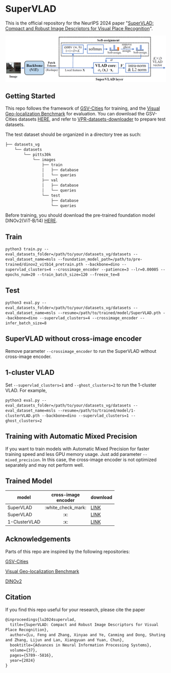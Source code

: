 # SuperVLAD
This is the official repository for the NeurIPS 2024 paper "[SuperVLAD: Compact and Robust Image Descriptors for Visual Place Recognition](https://proceedings.neurips.cc/paper_files/paper/2024/hash/0b135d408253205ba501d55c6539bfc7-Abstract-Conference.html)".

<img src="image/architecture.png" width="800px">

## Getting Started

This repo follows the framework of [GSV-Cities](https://github.com/amaralibey/gsv-cities) for training, and the [Visual Geo-localization Benchmark](https://github.com/gmberton/deep-visual-geo-localization-benchmark) for evaluation. You can download the GSV-Cities datasets [HERE](https://www.kaggle.com/datasets/amaralibey/gsv-cities), and refer to [VPR-datasets-downloader](https://github.com/gmberton/VPR-datasets-downloader) to prepare test datasets.

The test dataset should be organized in a directory tree as such:

```
├── datasets_vg
    └── datasets
        └── pitts30k
            └── images
                ├── train
                │   ├── database
                │   └── queries
                ├── val
                │   ├── database
                │   └── queries
                └── test
                    ├── database
                    └── queries
```

Before training, you should download the pre-trained foundation model DINOv2(ViT-B/14) [HERE](https://dl.fbaipublicfiles.com/dinov2/dinov2_vitb14/dinov2_vitb14_pretrain.pth).

## Train
```
python3 train.py --eval_datasets_folder=/path/to/your/datasets_vg/datasets --eval_dataset_name=msls --foundation_model_path=/path/to/pre-trained/dinov2_vitb14_pretrain.pth --backbone=dino --supervlad_clusters=4 --crossimage_encoder --patience=3 --lr=0.00005 --epochs_num=20 --train_batch_size=120 --freeze_te=8
```

## Test
```
python3 eval.py --eval_datasets_folder=/path/to/your/datasets_vg/datasets --eval_dataset_name=msls --resume=/path/to/trained/model/SuperVLAD.pth --backbone=dino --supervlad_clusters=4 --crossimage_encoder --infer_batch_size=8
```

## SuperVLAD without cross-image encoder

Remove parameter `--crossimage_encoder` to run the SuperVLAD without cross-image encoder.

## 1-cluster VLAD

Set `--supervlad_clusters=1` and `--ghost_clusters=2` to run the 1-cluster VLAD. For example,

```
python3 eval.py --eval_datasets_folder=/path/to/your/datasets_vg/datasets --eval_dataset_name=msls --resume=/path/to/trained/model/1-clusterVLAD.pth --backbone=dino --supervlad_clusters=1 --ghost_clusters=2
```

## Training with Automatic Mixed Precision

If you want to train models with Automatic Mixed Precision for faster training speed and less GPU memory usage. Just add parameter `--mixed_precision`. In this case, the cross-image encoder is not optimized separately and may not perform well.

## Trained Model

<table style="margin: auto">
  <thead>
    <tr>
      <th>model</th>
      <th>cross-image<br />encoder</th>
      <th>download</th>
    </tr>
  </thead>
  <tbody>
    <tr>
      <td>SuperVLAD</td>
      <td align="center">:white_check_mark:</td>
      <td><a href="https://drive.google.com/file/d/1yomnWGTJko6nf3F2Ju6RWsLhP2EG82tL/view?usp=drive_link">LINK</a></td>
    </tr>
    <tr>
      <td>SuperVLAD</td>
      <td align="center">:x:</td>
      <td><a href="https://drive.google.com/file/d/1wRkUO4E8s5hNRNNIWcuA8RUvlGob3Tbf/view?usp=drive_link">LINK</a></td>
    </tr>
    <tr>
      <td>1-ClusterVLAD</td>
      <td align="center">:x:</td>
      <td><a href="https://drive.google.com/file/d/1pQcJx9n2-keAh9TttssZkz6D0vjpFWU6/view?usp=drive_link">LINK</a></td>
    </tr>
  </tbody>
</table>

## Acknowledgements

Parts of this repo are inspired by the following repositories:

[GSV-Cities](https://github.com/amaralibey/gsv-cities)

[Visual Geo-localization Benchmark](https://github.com/gmberton/deep-visual-geo-localization-benchmark)

[DINOv2](https://github.com/facebookresearch/dinov2)

## Citation

If you find this repo useful for your research, please cite the paper

```
@inproceedings{lu2024supervlad,
  title={SuperVLAD: Compact and Robust Image Descriptors for Visual Place Recognition},
  author={Lu, Feng and Zhang, Xinyao and Ye, Canming and Dong, Shuting and Zhang, Lijun and Lan, Xiangyuan and Yuan, Chun},
  booktitle={Advances in Neural Information Processing Systems},
  volume={37},
  pages={5789--5816},
  year={2024}
}
```

